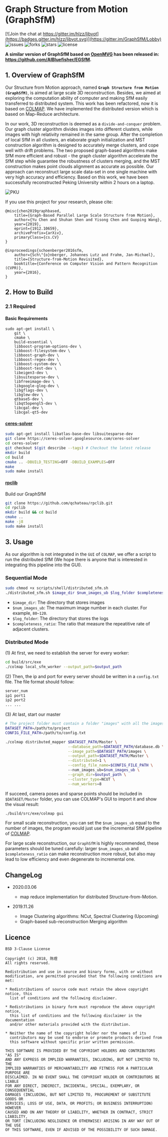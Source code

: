# Graph Structure from Motion (GraphSfM)
[![Join the chat at https://gitter.im/hlzz/libvot](https://badges.gitter.im/hlzz/libvot.svg)](https://gitter.im/GraphSfM/Lobby)
![issues](https://img.shields.io/github/issues/AIBluefisher/GraphSfM.svg)
![forks](https://img.shields.io/github/forks/AIBluefisher/GraphSfM.svg)
![stars](https://img.shields.io/github/stars/AIBluefisher/GraphSfM.svg)
![license](https://img.shields.io/github/license/AIBluefisher/GraphSfM.svg)


**A similar version of GraphSfM based on [OpenMVG](https://github.com/openMVG/openMVG) has been released in: https://github.com/AIBluefisher/EGSfM.**

## 1. Overview of GraphSfM
Our Structure from Motion approach, named **`Graph Structure from Motion (GraphSfM)`**, is aimed at large scale 3D reconstruction. Besides, we aimed at exploring the computation ability of computer and making SfM easily transferred to distributed system. This work has been refactored, now it is based on [COLMAP](https://github.com/colmap/colmap). We have implemented the distributed version which is based on Map-Reduce architecture.

In our work, 3D reconstruction is deemed as a ```divide-and-conquer``` problem. Our graph cluster algorithm divides images into different clusters, while images with high relativity remained in the same group. After the completion of local SfM in all clusters, an elaborate graph initialization and MST construction algorithm is designed to accurately merge clusters, and cope well with drift problems. The two proposed graph-based algorithms make SfM more efficient and robust - the graph cluster algorithm accelerate the SfM step while guarantee the robustness of clusters merging, and the MST construction makes point clouds alignment as accurate as possible. Our approach can reconstruct large scale data-set in one single machine with very high accuracy and efficiency. Based on this work, we have been successfully reconstructed Peking University within 2 hours on a
laptop.

![PKU](docs/img/pku.png)

If you use this project for your research, please cite:
```
@misc{chen2019graphbased,
    title={Graph-Based Parallel Large Scale Structure from Motion},
    author={Yu Chen and Shuhan Shen and Yisong Chen and Guoping Wang},
    year={2019},
    eprint={1912.10659},
    archivePrefix={arXiv},
    primaryClass={cs.CV}
}

@inproceedings{schoenberger2016sfm,
    author={Sch\"{o}nberger, Johannes Lutz and Frahm, Jan-Michael},
    title={Structure-from-Motion Revisited},
    booktitle={Conference on Computer Vision and Pattern Recognition (CVPR)},
    year={2016},
}
```

## 2. How to Build

### 2.1 Required

#### Basic Requirements
```
sudo apt-get install \
    git \
    cmake \
    build-essential \
    libboost-program-options-dev \
    libboost-filesystem-dev \
    libboost-graph-dev \
    libboost-regex-dev \
    libboost-system-dev \
    libboost-test-dev \
    libeigen3-dev \
    libsuitesparse-dev \
    libfreeimage-dev \
    libgoogle-glog-dev \
    libgflags-dev \
    libglew-dev \
    qtbase5-dev \
    libqt5opengl5-dev \
    libcgal-dev \
    libcgal-qt5-dev
```

#### [ceres-solver]()

```sh
sudo apt-get install libatlas-base-dev libsuitesparse-dev
git clone https://ceres-solver.googlesource.com/ceres-solver
cd ceres-solver
git checkout $(git describe --tags) # Checkout the latest release
mkdir build
cd build
cmake .. -DBUILD_TESTING=OFF -DBUILD_EXAMPLES=OFF
make
sudo make install
```

#### [rpclib](https://github.com/qchateau/rpclib)

Build our GraphSfM
```sh
git clone https://github.com/qchateau/rpclib.git
cd rpclib
mkdir build && cd build
cmake ..
make -j8
sudo make install
```

## 3. Usage

As our algorithm is not integrated in the `GUI` of `COLMAP`, we offer a script to run the 
distributed SfM (We hope there is anyone that is interested in integrating this pipeline into the GUI).

### Sequential Mode
```sh
sudo chmod +x scripts/shell/distributed_sfm.sh
./distributed_sfm.sh $image_dir $num_images_ub $log_folder $completeness_ratio
```
- ```$image_dir```:   The directory that stores images
- ```$num_images_ub```: The maximum image number in each cluster. For example, ```80~120```.
- ```$log_folder```:  The directory that stores the logs
- ```$completeness_ratio```: The ratio that measure the repeatitive rate of adjacent clusters.

### Distributed Mode
(1) At first, we need to establish the server for every worker: 
```sh
cd build/src/exe
./colmap local_sfm_worker --output_path=$output_path
```

(2) Then, the ip and port for every server should be written in a `config.txt` file.
The file format should follow:
```txt
server_num
ip1 port1
ip2 port2
... ...
```

(3) At last, start our master
```sh
# The project folder must contain a folder "images" with all the images.
DATASET_PATH=/path/to/project
CONFIG_FILE_PATH=/path/to/config.txt

./colmap distributed_mapper $DATASET_PATH/Master \
                            --database_path=$DATASET_PATH/database.db \
                            --image_path=$DATASET_PATH/images \
                            --output_path=$DATASET_PATH/Master \
                            --distributed=1 \
                            --config_file_name=$CONFIG_FILE_PATH \ 
                            --num_images_ub=$num_images_ub \
                            --graph_dir=$output_path \
                            --cluster_type=NCUT \
                            --num_workers=8
```

If succeed, camera poses and sparse points should be included in `$DATASET/Master` folder, you can use COLMAP's GUI to 
import it and show the visual result:
```sh
./build/src/exe/colmap gui
```
For small scale reconstruction, you can set the `$num_images_ub` equal to the number of images, the program would just use the incremental SfM pipeline of [COLMAP](https://github.com/colmap/colmap).

For large scale reconstruction, our `GraphSfM` is highly recommended, these parameters should be tuned carefully: larger `$num_images_ub` and `$completeness_ratio` can make reconstruction more robust, but also may lead to low efficiency and even degenerate to incremental one.

## ChangeLog

- 2020.03.06
    - map reduce implementation for distributed Structure-from-Motion.

- 2019.11.26
    - Image Clustering algorithms: NCut, Spectral Clustering (Upcoming)
    - Graph-based sub-reconstruction Merging algorithm


## Licence

```
BSD 3-Clause License

Copyright (c) 2018, 陈煜
All rights reserved.

Redistribution and use in source and binary forms, with or without
modification, are permitted provided that the following conditions are met:

* Redistributions of source code must retain the above copyright notice, this
  list of conditions and the following disclaimer.

* Redistributions in binary form must reproduce the above copyright notice,
  this list of conditions and the following disclaimer in the documentation
  and/or other materials provided with the distribution.

* Neither the name of the copyright holder nor the names of its
  contributors may be used to endorse or promote products derived from
  this software without specific prior written permission.

THIS SOFTWARE IS PROVIDED BY THE COPYRIGHT HOLDERS AND CONTRIBUTORS "AS IS"
AND ANY EXPRESS OR IMPLIED WARRANTIES, INCLUDING, BUT NOT LIMITED TO, THE
IMPLIED WARRANTIES OF MERCHANTABILITY AND FITNESS FOR A PARTICULAR PURPOSE ARE
DISCLAIMED. IN NO EVENT SHALL THE COPYRIGHT HOLDER OR CONTRIBUTORS BE LIABLE
FOR ANY DIRECT, INDIRECT, INCIDENTAL, SPECIAL, EXEMPLARY, OR CONSEQUENTIAL
DAMAGES (INCLUDING, BUT NOT LIMITED TO, PROCUREMENT OF SUBSTITUTE GOODS OR
SERVICES; LOSS OF USE, DATA, OR PROFITS; OR BUSINESS INTERRUPTION) HOWEVER
CAUSED AND ON ANY THEORY OF LIABILITY, WHETHER IN CONTRACT, STRICT LIABILITY,
OR TORT (INCLUDING NEGLIGENCE OR OTHERWISE) ARISING IN ANY WAY OUT OF THE USE
OF THIS SOFTWARE, EVEN IF ADVISED OF THE POSSIBILITY OF SUCH DAMAGE.
```